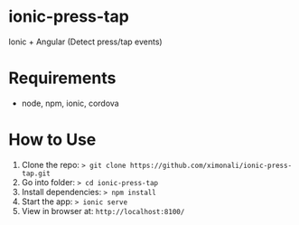 # ionic-press-tap
Ionic + Angular (Detect press/tap events)

# Requirements

- node,  npm, ionic, cordova


# How to Use

1. Clone the repo: `> git clone https://github.com/ximonali/ionic-press-tap.git`
2. Go into folder: `> cd ionic-press-tap` 
3. Install dependencies: `> npm install`
4. Start the app: `> ionic serve`
5. View in browser at: `http://localhost:8100/`

